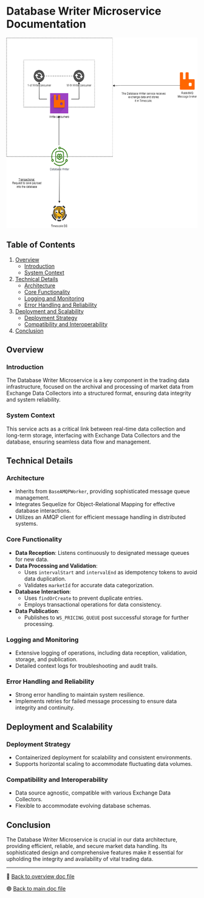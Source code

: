 # Database Writer Microservice Documentation

<img src="../../public/images/architecture/database_writer.png" alt="Database Writer Schema" height="500"/>

## Table of Contents
1. [Overview](#overview)
   - [Introduction](#introduction)
   - [System Context](#system-context)
2. [Technical Details](#technical-details)
   - [Architecture](#architecture)
   - [Core Functionality](#core-functionality)
   - [Logging and Monitoring](#logging-and-monitoring)
   - [Error Handling and Reliability](#error-handling-and-reliability)
3. [Deployment and Scalability](#deployment-and-scalability)
   - [Deployment Strategy](#deployment-strategy)
   - [Compatibility and Interoperability](#compatibility-and-interoperability)
4. [Conclusion](#conclusion)

## Overview

### Introduction
The Database Writer Microservice is a key component in the trading data infrastructure, focused on the archival and processing of market data from Exchange Data Collectors into a structured format, ensuring data integrity and system reliability.

### System Context
This service acts as a critical link between real-time data collection and long-term storage, interfacing with Exchange Data Collectors and the database, ensuring seamless data flow and management.

## Technical Details

### Architecture
- Inherits from `BaseAMQPWorker`, providing sophisticated message queue management.
- Integrates Sequelize for Object-Relational Mapping for effective database interactions.
- Utilizes an AMQP client for efficient message handling in distributed systems.

### Core Functionality
- **Data Reception**: Listens continuously to designated message queues for new data.
- **Data Processing and Validation**:
  - Uses `intervalStart` and `intervalEnd` as idempotency tokens to avoid data duplication.
  - Validates `marketId` for accurate data categorization.
- **Database Interaction**:
  - Uses `findOrCreate` to prevent duplicate entries.
  - Employs transactional operations for data consistency.
- **Data Publication**:
  - Publishes to `WS_PRICING_QUEUE` post successful storage for further processing.

### Logging and Monitoring
- Extensive logging of operations, including data reception, validation, storage, and publication.
- Detailed context logs for troubleshooting and audit trails.

### Error Handling and Reliability
- Strong error handling to maintain system resilience.
- Implements retries for failed message processing to ensure data integrity and continuity.

## Deployment and Scalability

### Deployment Strategy
- Containerized deployment for scalability and consistent environments.
- Supports horizontal scaling to accommodate fluctuating data volumes.

### Compatibility and Interoperability
- Data source agnostic, compatible with various Exchange Data Collectors.
- Flexible to accommodate evolving database schemas.

## Conclusion

The Database Writer Microservice is crucial in our data architecture, providing efficient, reliable, and secure market data handling. Its sophisticated design and comprehensive features make it essential for upholding the integrity and availability of vital trading data.

---

🔵 [Back to overview doc file](./overview.md)

🟣 [Back to main doc file](../../README.md)
